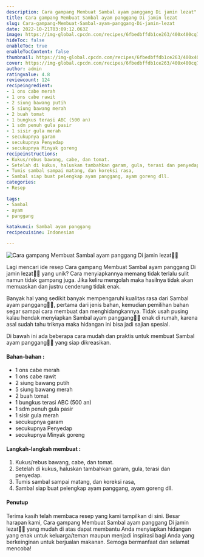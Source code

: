 ```yaml
---
description: Cara gampang Membuat Sambal ayam panggang Di jamin lezat"
title: Cara gampang Membuat Sambal ayam panggang Di jamin lezat
slug: Cara-gampang-Membuat-Sambal-ayam-panggang-Di-jamin-lezat
date: 2022-10-21T03:09:12.063Z
image: https://img-global.cpcdn.com/recipes/6fbedbffdb1ce263/400x400cq70/photo.jpg
hideToc: false
enableToc: true
enableTocContent: false
thumbnail: https://img-global.cpcdn.com/recipes/6fbedbffdb1ce263/400x400cq70/photo.jpg
cover: https://img-global.cpcdn.com/recipes/6fbedbffdb1ce263/400x400cq70/photo.jpg
author: admin
ratingvalue: 4.8
reviewcount: 124
recipeingredient:
- 1 ons cabe merah
- 1 ons cabe rawit
- 2 siung bawang putih
- 5 siung bawang merah
- 2 buah tomat
- 1 bungkus terasi ABC (500 an)
- 1 sdm penuh gula pasir
- 1 sisir gula merah
- secukupnya garam
- secukupnya Penyedap
- secukupnya Minyak goreng
recipeinstructions:
- Kukus/rebus bawang, cabe, dan tomat.
- Setelah di kukus, haluskan tambahkan garam, gula, terasi dan penyedap.
- Tumis sambal sampai matang, dan koreksi rasa,
- Sambal siap buat pelengkap ayam panggang, ayam goreng dll.
categories:
- Resep

tags:
- Sambal
- ayam
- panggang

katakunci: Sambal ayam panggang
recipecuisine: Indonesian

---
```


![Cara gampang Membuat Sambal ayam panggang Di jamin lezat👩‍🍳](https://img-global.cpcdn.com/recipes/6fbedbffdb1ce263/400x400cq70/photo.jpg)

Lagi mencari ide resep Cara gampang Membuat Sambal ayam panggang Di jamin lezat👩‍🍳 yang unik? Cara menyiapkannya memang tidak terlalu sulit namun tidak gampang juga. Jika keliru mengolah maka hasilnya tidak akan memuaskan dan justru cenderung tidak enak.

Banyak hal yang sedikit banyak mempengaruhi kualitas rasa dari Sambal ayam panggang👩‍🍳, pertama dari jenis bahan, kemudian pemilihan bahan segar sampai cara membuat dan menghidangkannya. Tidak usah pusing kalau hendak menyiapkan Sambal ayam panggang👩‍🍳 enak di rumah, karena asal sudah tahu triknya maka hidangan ini bisa jadi sajian spesial.

Di bawah ini ada beberapa cara mudah dan praktis untuk membuat Sambal ayam panggang👩‍🍳 yang siap dikreasikan.

<!--inarticleads1-->

#### Bahan-bahan :

- 1 ons cabe merah
- 1 ons cabe rawit
- 2 siung bawang putih
- 5 siung bawang merah
- 2 buah tomat
- 1 bungkus terasi ABC (500 an)
- 1 sdm penuh gula pasir
- 1 sisir gula merah
- secukupnya garam
- secukupnya Penyedap
- secukupnya Minyak goreng

<!--inarticleads2-->

#### Langkah-langkah membuat :

1. Kukus/rebus bawang, cabe, dan tomat.
1. Setelah di kukus, haluskan tambahkan garam, gula, terasi dan penyedap.
1. Tumis sambal sampai matang, dan koreksi rasa,
1. Sambal siap buat pelengkap ayam panggang, ayam goreng dll.

#### Penutup

Terima kasih telah membaca resep yang kami tampilkan di sini. Besar harapan kami, Cara gampang Membuat Sambal ayam panggang Di jamin lezat👩‍🍳 yang mudah di atas dapat membantu Anda menyiapkan hidangan yang enak untuk keluarga/teman maupun menjadi inspirasi bagi Anda yang berkeinginan untuk berjualan makanan. Semoga bermanfaat dan selamat mencoba!